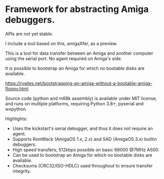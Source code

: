# Framework for abstracting Amiga debuggers.

APIs are not yet stable.

I include a tool based on this, amigaXfer, as a preview.

This is a tool for data transfer between an Amiga and another computer using
the serial port. No agent required on Amiga's side.

It is possible to bootstrap an Amiga for which no bootable disks are available.

https://rvalles.net/bootstrapping-an-amiga-without-a-bootable-amiga-floppy.html

Source code (python and m68k assembly) is available under MIT license, and runs
on multiple platforms, requiring Python 3.8+, pyserial and wxpython.

Highlights:
* Uses the kickstart's serial debugger, and thus it does not require an agent.
* Supports RomWack (AmigaOS 1.x, 2.x) and SAD (AmigaOS 3.x) builtin debuggers.
* High speed transfers; 512kbps possible on basic 68000 @7MHz A500.
* Can be used to bootstrap an Amiga for which no bootable disks are available.
* Checksums (CRC32/ISO-HDLC) used throughout to ensure transfer integrity.
